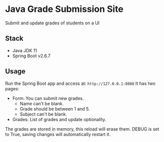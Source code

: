 # Java Grade Submission Site

Submit and update grades of students on a UI

## Stack

- Java JDK 11
- Spring Boot v2.6.7

## Usage

Run the Spring Boot app and access at: `http://127.0.0.1:8080`
It has two pages:
- Form: You can submit new grades.
    - Name can't be blank.
    - Grade should be between 1 and 5.
    - Subject can't be blank.
- Grades: List of grades and update optionality.

The grades are stored in memory, this reload will erase them.
DEBUG is set to True, saving changes will automatically restart it.
